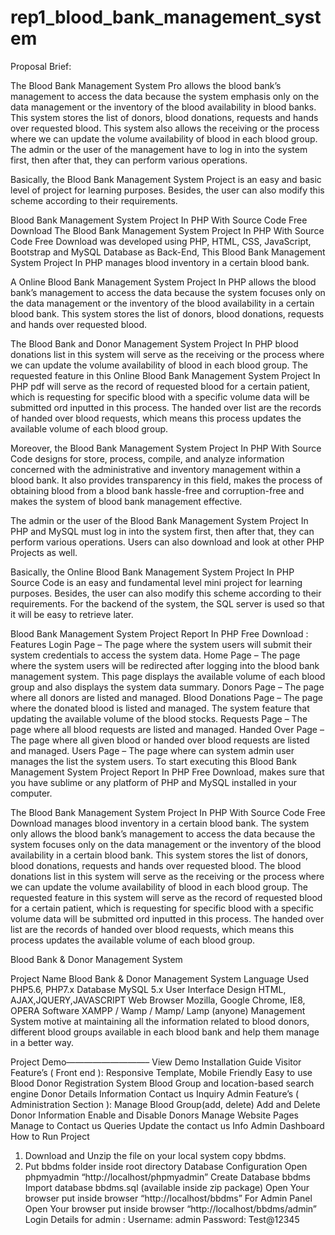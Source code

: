 # rep1_blood_bank_management_system
Proposal Brief:

The Blood Bank Management System Pro allows the blood bank’s management to access the data because the system emphasis only on the data management or the inventory of the blood availability in blood banks. This system stores the list of donors, blood donations, requests and hands over requested blood. This system also allows the receiving or the process where we can update the volume availability of blood in each blood group.
The admin or the user of the management have to log in into the system first, then after that, they can perform various operations.

Basically, the Blood Bank Management System Project is an easy and basic level of project for learning purposes. Besides, the user can also modify this scheme according to their requirements.


Blood Bank Management System Project In PHP With Source Code Free Download The Blood Bank Management System Project In PHP With Source Code Free Download was developed using PHP, HTML, CSS, JavaScript, Bootstrap and MySQL Database as Back-End, This Blood Bank Management System Project In PHP manages blood inventory in a certain blood bank.

A Online Blood Bank Management System Project In PHP allows the blood bank’s management to access the data because the system focuses only on the data management or the inventory of the blood availability in a certain blood bank. This system stores the list of donors, blood donations, requests and hands over requested blood.

The Blood Bank and Donor Management System Project In PHP blood donations list in this system will serve as the receiving or the process where we can update the volume availability of blood in each blood group. The requested feature in this Online Blood Bank Management System Project In PHP pdf will serve as the record of requested blood for a certain patient, which is requesting for specific blood with a specific volume data will be submitted ord inputted in this process. The handed over list are the records of handed over blood requests, which means this process updates the available volume of each blood group.

Moreover, the Blood Bank Management System Project In PHP With Source Code designs for store, process, compile, and analyze information concerned with the administrative and inventory management within a blood bank. It also provides transparency in this field, makes the process of obtaining blood from a blood bank hassle-free and corruption-free and makes the system of blood bank management effective.

The admin or the user of the Blood Bank Management System Project In PHP and MySQL must log in into the system first, then after that, they can perform various operations. Users can also download and look at other PHP Projects as well.

Basically, the Online Blood Bank Management System Project In PHP Source Code is an easy and fundamental level mini project for learning purposes. Besides, the user can also modify this scheme according to their requirements. For the backend of the system, the SQL server is used so that it will be easy to retrieve later.

Blood Bank Management System Project Report In PHP Free Download : Features Login Page – The page where the system users will submit their system credentials to access the system data. Home Page – The page where the system users will be redirected after logging into the blood bank management system. This page displays the available volume of each blood group and also displays the system data summary. Donors Page – The page where all donors are listed and managed. Blood Donations Page – The page where the donated blood is listed and managed. The system feature that updating the available volume of the blood stocks. Requests Page – The page where all blood requests are listed and managed. Handed Over Page – The page where all given blood or handed over blood requests are listed and managed. Users Page – The page where can system admin user manages the list the system users. To start executing this Blood Bank Management System Project Report In PHP Free Download, makes sure that you have sublime or any platform of PHP and MySQL installed in your computer.

The Blood Bank Management System Project In PHP With Source Code Free Download manages blood inventory in a certain blood bank. The system only allows the blood bank’s management to access the data because the system focuses only on the data management or the inventory of the blood availability in a certain blood bank. This system stores the list of donors, blood donations, requests and hands over requested blood. The blood donations list in this system will serve as the receiving or the process where we can update the volume availability of blood in each blood group. The requested feature in this system will serve as the record of requested blood for a certain patient, which is requesting for specific blood with a specific volume data will be submitted ord inputted in this process. The handed over list are the records of handed over blood requests, which means this process updates the available volume of each blood group.


Blood Bank & Donor Management System

Project Name	Blood Bank & Donor Management System
Language Used	PHP5.6, PHP7.x
Database	MySQL 5.x
User Interface Design	HTML, AJAX,JQUERY,JAVASCRIPT
Web Browser	Mozilla, Google Chrome, IE8, OPERA
Software	XAMPP / Wamp / Mamp/ Lamp (anyone)
Management System motive at maintaining all the information related to blood donors, different blood groups available in each blood bank and help them manage in a better way.

Project Demo—————————–
View Demo	Installation Guide
Visitor Feature’s ( Front end ):
Responsive Template, Mobile Friendly
Easy to use
Blood Donor Registration System
Blood Group and location-based search engine
Donor Details Information
Contact us Inquiry
Admin Feature’s ( Administration Section ):
Manage Blood Group(add, delete)
Add and Delete Donor Information
Enable and Disable Donors
Manage Website Pages
Manage to Contact us Queries
Update the contact us Info
Admin Dashboard
How to Run Project
1. Download and Unzip the file on your local system copy bbdms.
2. Put bbdms folder inside root directory
Database Configuration
Open phpmyadmin “http://localhost/phpmyadmin”
Create Database bbdms
Import database bbdms.sql (available inside zip package)
Open Your browser put inside browser “http://localhost/bbdms”
For Admin Panel
Open Your browser put inside browser “http://localhost/bbdms/admin”
Login Details for admin :
Username: admin
Password: Test@12345
